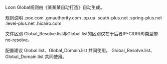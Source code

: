 Loon   Global规则由《某某某自动打造》自动生成。

规则说明
.poe.com .gmauthority.com .pp.ua .south-plus.net .spring-plus.net .level-plus.net .hicairo.com

文件区别
Global_Resolve.list与Global.list的区别仅在于后者IP-CIDR(6)类型带no-resolve。

配置建议
Global.list、Global_Domain.list 共同使用。
Global_Resolve.list、Global_Domain.list 共同使用。
